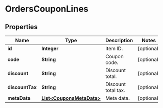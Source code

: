 

# OrdersCouponLines


## Properties

Name | Type | Description | Notes
------------ | ------------- | ------------- | -------------
**id** | **Integer** | Item ID. |  [optional]
**code** | **String** | Coupon code. |  [optional]
**discount** | **String** | Discount total. |  [optional]
**discountTax** | **String** | Discount total tax. |  [optional]
**metaData** | [**List&lt;CouponsMetaData&gt;**](CouponsMetaData.md) | Meta data. |  [optional]




